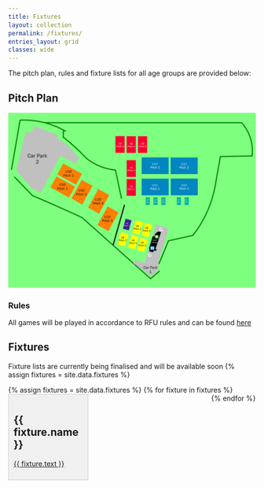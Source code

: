 ```yaml
---
title: Fixtures
layout: collection
permalink: /fixtures/
entries_layout: grid
classes: wide
---
```

<style>
.grid-container {
  display: flex;
  flex-wrap: wrap;
  justify-content: space-between; /* Adjust as needed */
}

.grid-item {
  flex: 0 1 calc(30% - 10px); /* Adjust width and margin */
  margin-bottom: 10px; /* Adjust margin between items */
  background-color: #f0f0f0;
  border: 1px solid #ccc;
  padding: 10px;
}

.grid-item:last-child {
  margin-right: 0; /* Remove margin on the last item to prevent overflow */
}
</style>
The pitch plan, rules and fixture lists for all age groups are provided below:
## Pitch Plan
<div class="map-container">
    <!-- Replace the src attribute with the URL of your map image -->
    <img src="/assets/images/maps/pitchplan_dry_v1.png" alt="Pitch Plan" width=930>
</div>

### Rules
All games will be played in accordance to RFU rules and can be found <a href="https://www.englandrugby.com/participation/coaching/age-grade-rugby" target="_blank">here</a>

## Fixtures
Fixture lists are currently being finalised and will be available soon
{% assign fixtures = site.data.fixtures %}

<div class="grid-container">
  {% assign fixtures = site.data.fixtures %}
  {% for fixture in fixtures %}
    <div class="grid-item">
      <h2>{{ fixture.name }}</h2>
      <p><a href="{{ fixture.fixture_plan_pdf }}" target="_blank" class="btn btn--primary" onclick="return false;">{{ fixture.text }}</a></p>
    </div>
  {% endfor %}
</div>